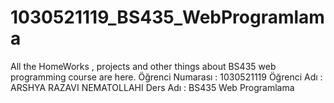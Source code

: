 # 1030521119_BS435_WebProgramlama
All the HomeWorks , projects and other things about BS435 web programming course are here. 
Öğrenci Numarası : 1030521119
Öğrenci Adı : ARSHYA RAZAVI NEMATOLLAHI
Ders Adı : BS435 Web Programlama
